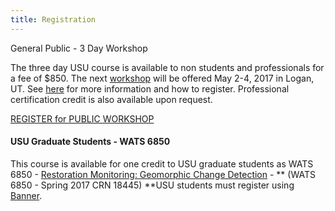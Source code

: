 ```yaml
---
title: Registration
---
```


General Public - 3 Day Workshop

The three day USU course is available to non students and professionals for a fee of $850. The next [workshop](http://gcdworkshop.joewheaton.org/workshop-schedules/2017/logan-ut-workshop---may-2-4) will be offered May 2-4, 2017 in Logan, UT. See [here](http://www.eventbee.com/event?eid=199043755&track=GCDwebsite) for more information and how to register. Professional certification credit is also available upon request.

[REGISTER for PUBLIC WORKSHOP](http://www.eventbee.com/event?eid=199043755&track=GCDwebsite)

#### USU Graduate Students - WATS 6850

This course is available for one credit to USU graduate students as WATS 6850 - [Restoration Monitoring: Geomorphic Change Detection](https://cnr.usu.edu/streamrestoration/htm/course-information/monitoring-workshop) - ** (WATS 6850 - Spring 2017 CRN 18445) **USU students must register using [Banner](http://ssb.banner.usu.edu/).


